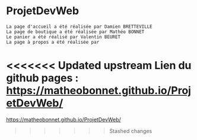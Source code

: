 # ProjetDevWeb


    La page d'accueil a été réalisée par Damien BRETTEVILLE
    La page de boutique a été réalisée par Mathéo BONNET
    Le panier a été réalisé par Valentin BEURET
    La page à propos a été réalisée par 

<<<<<<< Updated upstream
Lien du github pages : <https://matheobonnet.github.io/ProjetDevWeb/>
=======
<https://matheobonnet.github.io/ProjetDevWeb/>
>>>>>>> Stashed changes
